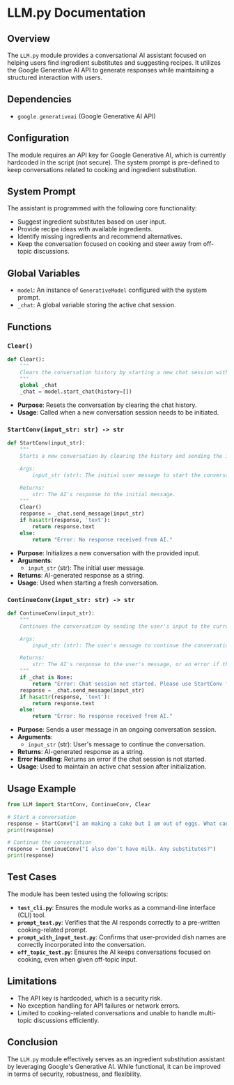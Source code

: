 # LLM.py Documentation

## Overview
The `LLM.py` module provides a conversational AI assistant focused on helping users find ingredient substitutes and suggesting recipes. It utilizes the Google Generative AI API to generate responses while maintaining a structured interaction with users.

## Dependencies
- `google.generativeai` (Google Generative AI API)

## Configuration
The module requires an API key for Google Generative AI, which is currently hardcoded in the script (not secure). The system prompt is pre-defined to keep conversations related to cooking and ingredient substitution.

## System Prompt
The assistant is programmed with the following core functionality:
- Suggest ingredient substitutes based on user input.
- Provide recipe ideas with available ingredients.
- Identify missing ingredients and recommend alternatives.
- Keep the conversation focused on cooking and steer away from off-topic discussions.

## Global Variables
- `model`: An instance of `GenerativeModel` configured with the system prompt.
- `_chat`: A global variable storing the active chat session.

## Functions
### `Clear()`
```python
def Clear():
    """
    Clears the conversation history by starting a new chat session with an empty history.
    """
    global _chat
    _chat = model.start_chat(history=[])
```
- **Purpose**: Resets the conversation by clearing the chat history.
- **Usage**: Called when a new conversation session needs to be initiated.

### `StartConv(input_str: str) -> str`
```python
def StartConv(input_str):
    """
    Starts a new conversation by clearing the history and sending the initial user input.

    Args:
        input_str (str): The initial user message to start the conversation.

    Returns:
        str: The AI's response to the initial message.
    """
    Clear()
    response = _chat.send_message(input_str)
    if hasattr(response, 'text'):
        return response.text
    else:
        return "Error: No response received from AI."
```
- **Purpose**: Initializes a new conversation with the provided input.
- **Arguments**:
  - `input_str` (str): The initial user message.
- **Returns**: AI-generated response as a string.
- **Usage**: Used when starting a fresh conversation.

### `ContinueConv(input_str: str) -> str`
```python
def ContinueConv(input_str):
    """
    Continues the conversation by sending the user's input to the current chat session.

    Args:
        input_str (str): The user's message to continue the conversation.

    Returns:
        str: The AI's response to the user's message, or an error if the session isn't started.
    """
    if _chat is None:
        return "Error: Chat session not started. Please use StartConv first."
    response = _chat.send_message(input_str)
    if hasattr(response, 'text'):
        return response.text
    else:
        return "Error: No response received from AI."
```
- **Purpose**: Sends a user message in an ongoing conversation session.
- **Arguments**:
  - `input_str` (str): User's message to continue the conversation.
- **Returns**: AI-generated response as a string.
- **Error Handling**: Returns an error if the chat session is not started.
- **Usage**: Used to maintain an active chat session after initialization.

## Usage Example
```python
from LLM import StartConv, ContinueConv, Clear

# Start a conversation
response = StartConv("I am making a cake but I am out of eggs. What can I use instead?")
print(response)

# Continue the conversation
response = ContinueConv("I also don’t have milk. Any substitutes?")
print(response)
```

## Test Cases
The module has been tested using the following scripts:

- **`test_cli.py`**: Ensures the module works as a command-line interface (CLI) tool.
- **`prompt_test.py`**: Verifies that the AI responds correctly to a pre-written cooking-related prompt.
- **`prompt_with_input_test.py`**: Confirms that user-provided dish names are correctly incorporated into the conversation.
- **`off_topic_test.py`**: Ensures the AI keeps conversations focused on cooking, even when given off-topic input.

## Limitations
- The API key is hardcoded, which is a security risk.
- No exception handling for API failures or network errors.
- Limited to cooking-related conversations and unable to handle multi-topic discussions efficiently.

## Conclusion
The `LLM.py` module effectively serves as an ingredient substitution assistant by leveraging Google's Generative AI. While functional, it can be improved in terms of security, robustness, and flexibility.

